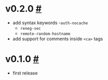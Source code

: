 
# v0.2.0 [#](https://github.com/idleberg/vscode-openvpn/releases/tag/0.2.0)

- add syntax keywords
    -`auth-nocache`
    - `reneg-sec`
    - `remote-random-hostname`
- add support for comments inside `<ca>` tags

# v0.1.0 [#](https://github.com/idleberg/vscode-openvpn/releases/tag/0.1.0)

- first release


